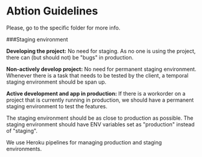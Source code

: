 # Abtion Guidelines

Please, go to the specific folder for more info.


###Staging environment

**Developing the project:** No need for staging. As no one is using the project, there can (but should not) be "bugs" in production.
  
**Non-actively develop project:** No need for permanent staging environment. Whenever there is a task that needs to be tested by the client, a temporal staging environment should be span up.

**Active development and app in production:** If there is a workorder on a project that is currently running in production, we should have a permanent staging environment to test the features.

The staging environment should be as close to production as possible. The staging environment should have ENV variables set as "production" instead of "staging".

We use Heroku pipelines for managing production and staging environments.
